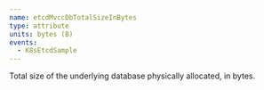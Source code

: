 ```yaml
---
name: etcdMvccDbTotalSizeInBytes
type: attribute
units: bytes (B)
events:
  - K8sEtcdSample
---
```


Total size of the underlying database physically allocated, in bytes.